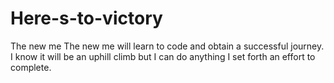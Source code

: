 # Here-s-to-victory
The new me
The new me will learn to code and obtain a successful journey. I know it will be an uphill climb but I can do anything I set forth an effort to complete.
